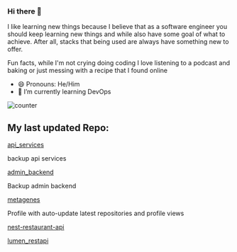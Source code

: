 ### Hi there 👋
I like learning new things because I believe that as a software engineer you should keep learning new things and while also have some goal of what to achieve. After all, stacks that being used are always have something new to offer.

Fun facts, while I'm not crying doing coding I love listening to a podcast and baking or just messing with a recipe that  I found online
- 😄 Pronouns: He/Him
- 🌱 I’m currently learning DevOps


![counter](https://ene3oosohyebu4a.m.pipedream.net)


## My last updated Repo:

[api_services](https://github.com/metagenes/api_services)

backup api services

[admin_backend](https://github.com/metagenes/admin_backend)

Backup admin backend

[metagenes](https://github.com/metagenes/metagenes)

Profile with auto-update latest repositories and profile views

[nest-restaurant-api](https://github.com/metagenes/nest-restaurant-api)



[lumen_restapi](https://github.com/metagenes/lumen_restapi)




